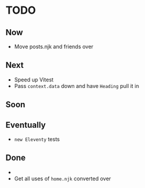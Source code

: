 # TODO

## Now

- Move posts.njk and friends over

## Next

- Speed up Vitest
- Pass `context.data` down and have `Heading` pull it in

## Soon

## Eventually

- `new Eleventy` tests

## Done

-
- Get all uses of `home.njk` converted over
